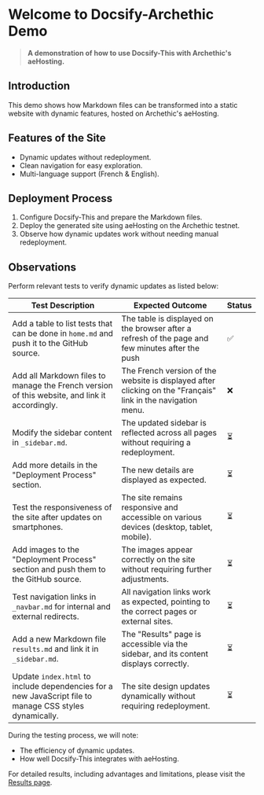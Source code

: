# Welcome to Docsify-Archethic Demo

> **A demonstration of how to use Docsify-This with Archethic's aeHosting.**

## Introduction

This demo shows how Markdown files can be transformed into a static website with dynamic features, hosted on Archethic's aeHosting.

## Features of the Site

- Dynamic updates without redeployment.
- Clean navigation for easy exploration.
- Multi-language support (French & English).

## Deployment Process

1. Configure Docsify-This and prepare the Markdown files.
2. Deploy the generated site using aeHosting on the Archethic testnet.
3. Observe how dynamic updates work without needing manual redeployment.

## Observations

Perform relevant tests to verify dynamic updates as listed below:

| **Test Description**                                                       | **Expected Outcome**                                                                                   | **Status** |
|-----------------------------------------------------------------------------|-------------------------------------------------------------------------------------------------------|------------|
| Add a table to list tests that can be done in `home.md` and push it to the GitHub source. | The table is displayed on the browser after a refresh of the page and few minutes after the push    | ✅         |
| Add all Markdown files to manage the French version of this website, and link it accordingly. | The French version of the website is displayed after clicking on the "Français" link in the navigation menu. | ❌         |
| Modify the sidebar content in `_sidebar.md`.                                | The updated sidebar is reflected across all pages without requiring a redeployment.                  | ⏳         |
| Add more details in the "Deployment Process" section.                       | The new details are displayed as expected.                                                           | ⏳         |
| Test the responsiveness of the site after updates on smartphones.           | The site remains responsive and accessible on various devices (desktop, tablet, mobile).             | ⏳         |
| Add images to the "Deployment Process" section and push them to the GitHub source. | The images appear correctly on the site without requiring further adjustments.                       | ⏳         |
| Test navigation links in `_navbar.md` for internal and external redirects.  | All navigation links work as expected, pointing to the correct pages or external sites.              | ⏳         |
| Add a new Markdown file `results.md` and link it in `_sidebar.md`.            | The "Results" page is accessible via the sidebar, and its content displays correctly.                  | ⏳         |
| Update `index.html` to include dependencies for a new JavaScript file to manage CSS styles dynamically. | The site design updates dynamically without requiring redeployment. | ⏳         |


During the testing process, we will note:
- The efficiency of dynamic updates.
- How well Docsify-This integrates with aeHosting.

For detailed results, including advantages and limitations, please visit the [Results page](results.md).
